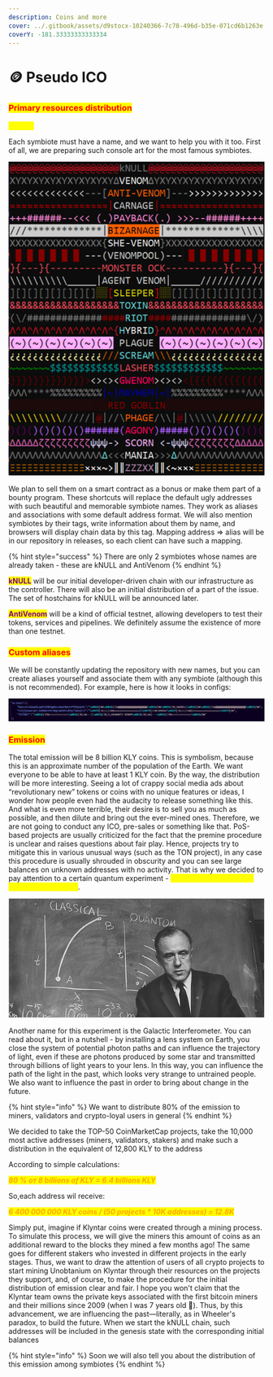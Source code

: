 ```yaml
---
description: Coins and more
cover: ../.gitbook/assets/d9stocx-10240366-7c78-496d-b35e-071cd6b1263e.gif
coverY: -181.33333333333334
---
```


# 🪙 Pseudo ICO

### <mark style="color:red;">Primary resources distribution</mark>

<mark style="color:yellow;">**Aliases**</mark>

Each symbiote must have a name, and we want to help you with it too. First of all, we are preparing such console art for the most famous symbiotes.

![](<../.gitbook/assets/image (16).png>)

We plan to sell them on a smart contract as a bonus or make them part of a bounty program. These shortcuts will replace the default ugly addresses with such beautiful and memorable symbiote names. They work as aliases and associations with some default address format. We will also mention symbiotes by their tags, write information about them by name, and browsers will display chain data by this tag. Mapping address ⇒ alias will be in our repository in releases, so each client can have such a mapping.

{% hint style="success" %}
There are only 2 symbiotes whose names are already taken - these are kNULL and AntiVenom
{% endhint %}

<mark style="color:purple;">**kNULL**</mark> will be our initial developer-driven chain with our infrastructure as the controller. There will also be an initial distribution of a part of the issue. The set of hostchains for kNULL will be announced later.

<mark style="color:purple;">**AntiVenom**</mark> will be a kind of official testnet, allowing developers to test their tokens, services and pipelines. We definitely assume the existence of more than one testnet.

### <mark style="color:red;">Custom aliases</mark>

We will be constantly updating the repository with new names, but you can create aliases yourself and associate them with any symbiote (although this is not recommended). For example, here is how it looks in configs:

![](<../.gitbook/assets/image (17).png>)

### <mark style="color:red;">Emission</mark>

The total emission will be 8 billion KLY coins. This is symbolism, because this is an approximate number of the population of the Earth. We want everyone to be able to have at least 1 KLY coin. By the way, the distribution will be more interesting. Seeing a lot of crappy social media ads about “revolutionary new” tokens or coins with no unique features or ideas, I wonder how people even had the audacity to release something like this. And what is even more terrible, their desire is to sell you as much as possible, and then dilute and bring out the ever-mined ones. Therefore, we are not going to conduct any ICO, pre-sales or something like that. PoS-based projects are usually criticized for the fact that the premine procedure is unclear and raises questions about fair play. Hence, projects try to mitigate this in various unusual ways (such as the TON project), in any case this procedure is usually shrouded in obscurity and you can see large balances on unknown addresses with no activity. That is why we decided to pay attention to a certain quantum experiment - _<mark style="color:yellow;">**the Wheeler experiment with delayed choice**</mark>_.

![](<../.gitbook/assets/image (13).png>)

Another name for this experiment is the Galactic Interferometer. You can read about it, but in a nutshell - by installing a lens system on Earth, you close the system of potential photon paths and can influence the trajectory of light, even if these are photons produced by some star and transmitted through billions of light years to your lens. In this way, you can influence the path of the light in the past, which looks very strange to untrained people. We also want to influence the past in order to bring about change in the future.

{% hint style="info" %}
We want to distribute 80% of the emission to miners, validators and crypto-loyal users in general
{% endhint %}

We decided to take the TOP-50 CoinMarketCap projects, take the 10,000 most active addresses (miners, validators, stakers) and make such a distribution in the equivalent of 12,800 KLY to the address

According to simple calculations:

_<mark style="color:orange;">**80 % от 8 billions of KLY = 6.4 billions KLY**</mark>_

So,each address wil receive:

_<mark style="color:orange;">**6 400 000 000 KLY coins / (50 projects \* 10K addresses) = 12.8K**</mark>_

Simply put, imagine if Klyntar coins were created through a mining process. To simulate this process, we will give the miners this amount of coins as an additional reward to the blocks they mined a few months ago! The same goes for different stakers who invested in different projects in the early stages. Thus, we want to draw the attention of users of all crypto projects to start mining Unobtanium on Klyntar through their resources on the projects they support, and, of course, to make the procedure for the initial distribution of emission clear and fair. I hope you won't claim that the Klyntar team owns the private keys associated with the first bitcoin miners and their millions since 2009 (when I was 7 years old 🤣). Thus, by this advancement, we are influencing the past—literally, as in Wheeler's paradox, to build the future. When we start the kNULL chain, such addresses will be included in the genesis state with the corresponding initial balances

{% hint style="info" %}
Soon we will also tell you about the distribution of this emission among symbiotes
{% endhint %}
